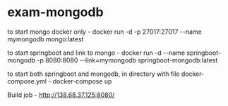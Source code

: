 # exam-mongodb

to start mongo docker only - 
docker run -d -p 27017:27017 --name mymongodb mongo:latest

to start springboot and link to mongo - 
docker run -d --name springboot-mongodb -p 8080:8080 --link=mymongodb springboot-mongodb:latest

to start both springboot and mongodb, in directory with file docker-compose.yml -
docker-compose up

Build job - 
http://138.68.37.125:8080/
